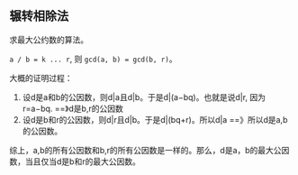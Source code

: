 ## 辗转相除法

求最大公约数的算法。

`a / b = k ... r`, 则 `gcd(a, b) = gcd(b, r)`。

大概的证明过程：

1. 设d是a和b的公因数，则d|a且d|b。于是d|(a−bq)。也就是说d|r, 因为r=a−bq. ==》d是b,r的公因数
2. 设d是b和r的公因数，则d|r且d|b。于是d|(bq+r)。所以d|a ==》所以d是a,b的公因数。

综上，a,b的所有公因数和b,r的所有公因数是一样的。那么，d是a，b的最大公因数，当且仅当d是b和r的最大公因数。
